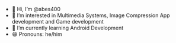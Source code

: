 - 👋 Hi, I’m @abes400
- 👀 I’m interested in Multimedia Systems, Image Compression App development and Game development
- 🌱 I’m currently learning Android Development
- 😄 Pronouns: he/him

<!---
abes400/abes400 is a ✨ special ✨ repository because its `README.md` (this file) appears on your GitHub profile.
You can click the Preview link to take a look at your changes.
--->

